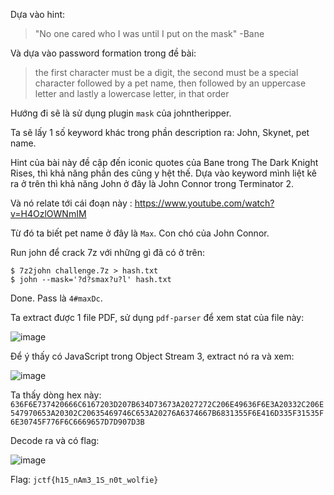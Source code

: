 Dựa vào hint: 
> "No one cared who I was until I put on the mask" -Bane

Và dựa vào password formation trong đề bài:
> the first character must be a digit, the second must be a special character followed by a pet name, then followed by an uppercase letter and lastly a lowercase letter, in that order

Hướng đi sẽ là sử dụng plugin `mask` của johntheripper.

Ta sẽ lấy 1 số keyword khác trong phần description ra: John, Skynet, pet name.

Hint của bài này đề cập đến iconic quotes của Bane trong The Dark Knight Rises, thì khả năng phần des cũng y hệt thế. Dựa vào keyword mình liệt kê ra ở trên thì khả năng John ở đây là John Connor trong Terminator 2.

Và nó relate tới cái đoạn này : https://www.youtube.com/watch?v=H4OzlOWNmIM

Từ đó ta biết pet name ở đây là `Max`. Con chó của John Connor.

Run john để crack 7z với những gì đã có ở trên:

```
$ 7z2john challenge.7z > hash.txt
$ john --mask='?d?smax?u?l' hash.txt
```

Done. Pass là `4#maxDc`.

Ta extract được 1 file PDF, sử dụng `pdf-parser` để xem stat của file này:

![image](https://user-images.githubusercontent.com/113530029/233207410-54054de1-0546-4622-bd0c-ea0e225ab998.png)

Để ý thấy có JavaScript trong Object Stream 3, extract nó ra và xem:

![image](https://user-images.githubusercontent.com/113530029/233207587-1e68c4e9-3577-4b04-9b87-20387ec3c208.png)

Ta thấy dòng hex này: `636F6E737420666C6167203D207B634D73673A2027272C206E49636F6E3A20332C206E547970653A20302C20635469746C653A20276A6374667B6831355F6E416D335F31535F6E30745F776F6C6669657D7D907D3B`

Decode ra và có flag: 

![image](https://user-images.githubusercontent.com/113530029/233207725-cb3563f9-28eb-4ce7-8273-db70f01292f5.png)

Flag: `jctf{h15_nAm3_1S_n0t_wolfie}`
